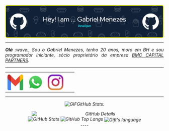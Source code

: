 <div>
<img align="center" alt="Header" src="https://github.com/gabrielmenezesr/gabrielmenezesr/blob/main/img/banner.png.png"/>
</div>

-----
</div>
<div align="justify">
<i><b>Olá</b> :wave:, Sou o Gabriel Menezes, tenho 20 anos, moro em BH e sou programador iniciante, sócio proprietário da empresa <a href="https://grupobmccapital.com.br/" target="_blank">BMC CAPITAL PARTNERS</a>.
</div>


----

 <div align="center">
<table>
<tr>
 <td align="center" colspan="11"></td>
</tr> 
<tr>
<td><a href="mailto:gabrielmenezesrezende@gmail.com" target="_blank"><img src="https://github.com/gabrielmenezesr/gabrielmenezesr/blob/main/img/gmail3.png" width="50px" height="50px"/></a> 
 <td><a href="https://wa.me/5531989354323" target="_blank"><img src="https://github.com/gabrielmenezesr/gabrielmenezesr/blob/main/img/wpp2.png" width="50px" height="50px"/>
  <td><a href="https://www.instagram.com/gabrielmenezesr_/" target="_blank"><img src="https://github.com/gabrielmenezesr/gabrielmenezesr/blob/main/img/insta2.png" width="50px" height="50px"/></a>
   <td><a href="(https://steamcommunity.com/id/labestianegrazero/)" 
<tr>
 <td align="center" colspan="11"></td>
</tr> 
</table>


----
<img height="20" alt="GIF" src="https://github.com/joaopauloaramuni/joaopauloaramuni/blob/main/img/graphic.gif?raw=true"/>GitHub Stats:

<div>
<img align="right" alt="GitHub Details" width="420px" src="http://github-profile-summary-cards.vercel.app/api/cards/profile-details?username=gabrielmenezesr&theme=github_dark"/>
<!--- <img alt="GitHub Commits" width="200px" src="http://github-profile-summary-cards.vercel.app/api/cards/productive-time?username=gabrielmenezesr&theme=github_dark"/> -->
<img alt="GitHub Stats" width="200px" src="http://github-profile-summary-cards.vercel.app/api/cards/stats?username=gabrielmenezesr&theme=github_dark"/>
<img alt="GitHub Top Langs" width="200px" src="http://github-profile-summary-cards.vercel.app/api/cards/repos-per-language?username=gabrielmenezesr&theme=github_dark"/>
   <img align="center" src="https://github-readme-stats.vercel.app/api/top-langs?username=gabrielmenezesr&langs_count=10&show_icons=true&locale=en&layout=compact&theme=light" alt="Gift's language" height="192px"  width="500px"/>
</div>
----


